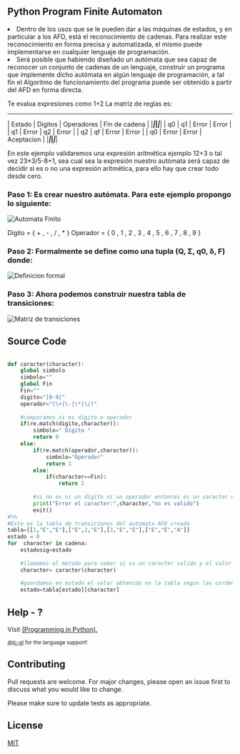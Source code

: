 ## Python Program Finite Automaton

  <li>Dentro de los usos que se le pueden dar a las máquinas de estados, y en particular a los AFD, está el reconocimiento de cadenas. Para realizar este reconocimiento en forma precisa y automatizada, el mismo puede implementarse en cualquier lenguaje de programación.
 </li>
  <li>Será posible que habiendo diseñado un autómata que sea capaz de reconocer un conjunto de cadenas de un lenguaje, construir un programa que implemente dicho autómata en algún lenguaje de programación, a tal fin el Algoritmo de funcionamiento del programa puede ser obtenido a partir del AFD en forma directa. 
  </li>
  

Te evalua expresiones como 1+2 
La matriz de reglas es:
_________________________________________________________________
|   Estado  |   Digitos     |   Operadores      | Fin de cadena |
|___________|_______________|___________________|_______________|
|   q0      |   q1          |   Error           |   Error       |
|   q1      |   Error       |   q2              |   Error       |
|   q2      |   qf          |   Error           |   Error       |
|   q0      |   Error       |   Error           |   Aceptacion  |
|___________|_______________|___________________|_______________|
 
</ol>
En este ejemplo validaremos una expresión aritmética ejemplo 12+3 o tal vez 23*3/5-8+1, sea cual sea la expresión nuestro autómata será capaz de decidir si es o no una expresión aritmética, para ello hay que crear todo desde cero.

### Paso 1: Es crear nuestro autómata. Para este ejemplo propongo lo siguiente:

![Automata Finito](/img/diagrama.jpg)

Dígito = { + , - , / , * }         Operador = { 0 , 1 , 2  , 3 , 4 , 5 , 6 , 7 , 8 , 9 }

### Paso 2: Formalmente se define como una tupla (Q, Σ, q0, δ, F) donde:
![Definicion formal](/img/formal.jpg)


### Paso 3: Ahora podemos construir nuestra tabla de transiciones:

![Matriz de transiciones](/img/transiciones.jpg)

<p></p>

## Source Code

```python

def caracter(character):
    global simbolo
    simbolo=""
    global Fin
    Fin=""
    digito="[0-9]"
    operador="(\+|\-|\*|\/)"
    
    #comparamos si es digito o operador
    if(re.match(digito,character)):
        simbolo=" Digito "
        return 0
    else:
        if(re.match(operador,character)):
            simbolo="Operador"
            return 1
        else:
            if(character==Fin):
                return 2
        
        #si no es ni un digito ni un operador entonces es un caracter no validp
        print("Error el caracter:",character,"no es valido")
        exit()
#%%
#Este es la tabla de transiciones del automata AFD creado
tabla=[[1,"E","E"],["E",2,"E"],[3,"E","E"],["E","E","A"]]
estado = 0
for  character in cadena:
    estadosig=estado
    
    #llamamos al metodo para saber si es un caracter valido y el valor retornado se guarda en charcaracter
    character= caracter(character)
    
    #guardamos en estado el valor obtenido en la tabla segun las cordenadas que recibio anteriormente
    estado=tabla[estado][character]

```
## Help - ?



Visit <a href="https://github.com/upslp-teoriacomputacional/180864/" target="\_blank"> (Programming in Python).

<small>@jc-gi<a href="https://github.com/jc-gi" target="\_blank"></a> for the language support! </small>

## Contributing
Pull requests are welcome. For major changes, please open an issue first to discuss what you would like to change.

Please make sure to update tests as appropriate.

## License
[MIT](https://choosealicense.com/licenses/mit/)
